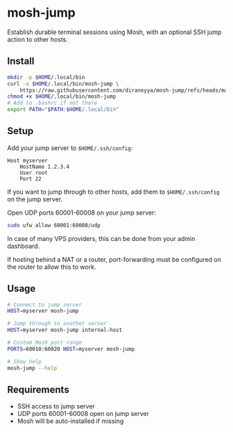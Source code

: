 # mosh-jump

Establish durable terminal sessions using Mosh, with an optional SSH jump action to other hosts.

## Install

```bash
mkdir -p $HOME/.local/bin 
curl -o $HOME/.local/bin/mosh-jump \
    https://raw.githubusercontent.com/diraneyya/mosh-jump/refs/heads/master/mosh-jump
chmod +x $HOME/.local/bin/mosh-jump
# Add to .bashrc if not there
export PATH="$PATH:$HOME/.local/bin"
```

## Setup

Add your jump server to `$HOME/.ssh/config`:

```sshd
Host myserver
    HostName 1.2.3.4
    User root
    Port 22
```

If you want to jump through to other hosts, add them to `$HOME/.ssh/config` on the jump server.

Open UDP ports 60001-60008 on your jump server:

```bash
sudo ufw allow 60001:60008/udp
```

In case of many VPS providers, this can be done from your admin dashboard.

If hosting behind a NAT or a router, port-forwarding must be configured on the router to allow this to work.

## Usage

```bash
# Connect to jump server
HOST=myserver mosh-jump

# Jump through to another server
HOST=myserver mosh-jump internal-host

# Custom Mosh port range
PORTS=60010:60020 HOST=myserver mosh-jump

# Show help
mosh-jump --help
```

## Requirements

- SSH access to jump server
- UDP ports 60001-60008 open on jump server
- Mosh will be auto-installed if missing
